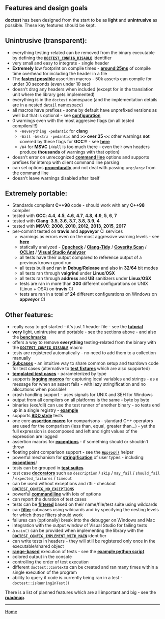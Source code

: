 ## Features and design goals

**doctest** has been designed from the start to be as **light** and **unintrusive** as possible. These key features should be kept.

## Unintrusive (transparent):

- everything testing-related can be removed from the binary executable by defining the [**```DOCTEST_CONFIG_DISABLE```**](configuration.md#doctest_config_disable) identifier
- very small and easy to integrate - single header
- **Extremely** low footprint on compile times - [**around 25ms**](benchmarks.md#cost-of-including-the-header) of compile time overhead for including the header in a file
- The [**fastest possible**](benchmarks.md#cost-of-an-assertion-macro) assertion macros - 50k asserts can compile for under 30 seconds (even under 10 sec)
- doesn't drag any headers when included (except for in the translation unit where the library gets implemented)
- everything is in the ```doctest``` namespace (and the implementation details are in a nested ```detail``` namespace)
- all macros have prefixes - some by default have unprefixed versions as well but that is optional - see [**configuration**](configuration.md)
- 0 warnings even with the most aggresive flags (on all tested compilers!!!)
	- ```-Weverything -pedantic``` for **clang**
	- ```-Wall -Wextra -pedantic``` and **>> over 35 <<** other warnings **not** covered by these flags for **GCC**!!! - see [**here**](../../scripts/cmake/common.cmake#L84)
	- ```/W4``` for **MSVC** (```/Wall``` is too much there - even their own headers produce **thousands** of warnings with that option)
- doesn't error on unrecognized [**command line**](commandline.md) options and supports prefixes for interop with client command line parsing
- can set options [**procedurally**](main.md) and not deal with passing ```argc```/```argv``` from the command line
- doesn't leave warnings disabled after itself

## Extremely portable:

- Standards compliant **C++98** code - should work with any **C++98** compiler
- tested with **GCC**: **4.4**, **4.5**, **4.6**, **4.7**, **4.8**, **4.9**, **5**, **6**, **7**
- tested with **Clang**: **3.5**, **3.6**, **3.7**, **3.8**, **3.9**, **4**
- tested with **MSVC**: **2008**, **2010**, **2012**, **2013**, **2015**, **2017**
- per-commit tested on **travis** and **appveyor** CI services
	- warnings as errors even on the most aggressive warning levels - see [**here**](../../scripts/cmake/common.cmake#L84)
    - statically analyzed - [**Cppcheck**](http://cppcheck.sourceforge.net/) / [**Clang-Tidy**](http://oclint.org/) / [**Coverity Scan**](https://scan.coverity.com/) / [**OCLint**](https://scan.coverity.com/) / [**Visual Studio Analyzer**](https://docs.microsoft.com/en-us/visualstudio/code-quality/analyzing-c-cpp-code-quality-by-using-code-analysis)
	- all tests have their output compared to reference output of a previous known good run
	- all tests built and ran in **Debug**/**Release** and also in **32**/**64** bit modes
	- all tests ran through **valgrind** under **Linux**/**OSX**
	- all tests ran through **address** and **UB** sanitizers under **Linux**/**OSX**
	- tests are ran in more than **300** different configurations on UNIX (Linux + OSX) on **travis** CI
	- tests are ran in a total of **24** different configurations on Windows on **appveyor** CI

## Other features:

- really easy to get started - it's just 1 header file - see the [**tutorial**](tutorial.md)
- **very** light, unintrusive and portable - see the sections above - and also the [**benchmarks**](benchmarks.md)
- offers a way to remove **everything** testing-related from the binary with the [**```DOCTEST_CONFIG_DISABLE```**](configuration.md#doctest_config_disable) macro
- tests are registered automatically - no need to add them to a collection manually
- [**Subcases**](tutorial.md#test-cases-and-subcases) - an intuitive way to share common setup and teardown code for test cases (alternative to [**test fixtures**](testcases.md#test-fixtures) which are also supported)
- [**templated test cases**](parameterized-tests.md#templated-test-cases---parameterized-by-type) - parameterized by type
- supports [**logging macros**](logging.md) for capturing local variables and strings - as a message for when an assert fails - with lazy stringification and no allocations when possible!
- crash handling support - uses signals for UNIX and SEH for Windows
- output from all compilers on all platforms is the same - byte by byte
- binaries (exe/dll) can use the test runner of another binary - so tests end up in a single registry - [**example**](../../examples/executable_dll_and_plugin/)
- supports [**BDD style**](testcases.md) tests
- one core [**assertion macro**](assertions.md) for comparisons - standard C++ operators are used for the comparison (less than, equal, greater than...) - yet the full expression is decomposed and left and right values of the expression are logged
- assertion macros for [**exceptions**](assertions.md) - if something should or shouldn't throw
- floating point comparison support - see the [**```Approx()```**](assertions.md#floating-point-comparisons) helper
- powerful mechanism for [**stringification**](stringification.md) of user types - including [**exceptions**](stringification.md#translating-exceptions)!
- tests can be grouped in [**test suites**](testcases.md#test-suites)
- test case [**decorators**](testcases.md#decorators) such as ```description``` / ```skip``` / ```may_fail``` / ```should_fail``` / ```expected_failures``` / ```timeout```
- can be used without exceptions and rtti - checkout [**```DOCTEST_CONFIG_NO_EXCEPTIONS```**](configuration.md#doctest_config_no_exceptions)
- powerful [**command line**](commandline.md) with lots of options
- can report the duration of test cases
- tests can be [**filtered**](commandline.md) based on their name/file/test suite using wildcards
- can [**filter**](commandline.md) subcases using wildcards and by specifying the nesting levels for which those filters should work
- failures can (optionally) break into the debugger on Windows and Mac
- integration with the output window of Visual Studio for failing tests
- a ```main()``` can be provided when implementing the library with the [**```DOCTEST_CONFIG_IMPLEMENT_WITH_MAIN```**](main.md#doctest_config_implement_with_main) identifier
- can write tests in headers - they will still be registered only once in the executable/shared object
- [**range-based**](commandline.md) execution of tests - see the [**example python script**](../../examples/range_based_execution.py)
- colored output in the console
- controlling the order of test execution
- different ```doctest::Context```s can be created and ran many times within a single execution of the program
- ability to query if code is currently being ran in a test -  ```doctest::isRunningInTest()```

There is a list of planned features which are all important and big - see the [**roadmap**](roadmap.md).

---------------

[Home](readme.md#reference)
